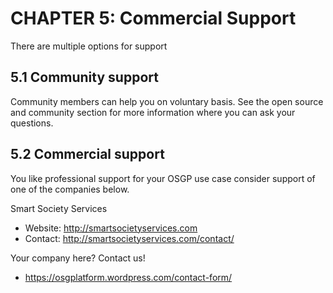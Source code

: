 # CHAPTER 5: Commercial Support

There are multiple options for support

## 5.1 Community support
Community members can help you on voluntary basis. See the open source and community section for more information where you can ask your questions.

## 5.2 Commercial support
You like professional support for your OSGP use case consider support of one of the companies below.

Smart Society Services
- Website: http://smartsocietyservices.com
- Contact: http://smartsocietyservices.com/contact/

Your company here? Contact us!
- https://osgplatform.wordpress.com/contact-form/
